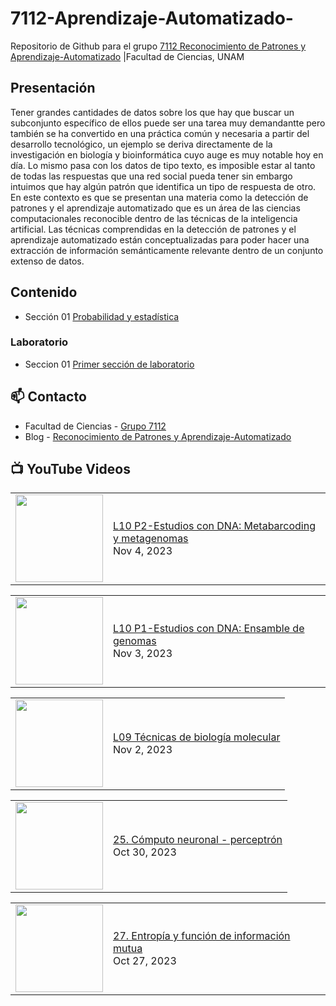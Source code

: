 # 7112-Aprendizaje-Automatizado-
Repositorio de Github para el grupo   [7112 Reconocimiento de Patrones y Aprendizaje-Automatizado](https://www.fciencias.unam.mx/docencia/horarios/presentacion/347481) |Facultad de Ciencias, UNAM

## Presentación
Tener grandes cantidades de datos sobre los que hay que buscar un subconjunto específico de ellos puede ser una tarea muy demandantte pero también se ha convertido en una práctica común y necesaria a partir del desarrollo tecnológico, un ejemplo se deriva directamente de la investigación en biología y bioinformática cuyo auge es muy notable hoy en día. Lo mismo pasa con los datos de tipo texto, es imposible estar al tanto de todas las respuestas que una red social pueda tener sin embargo intuimos que hay algún patrón que identifica un tipo de respuesta de otro. En este contexto es que se presentan una materia como la detección de patrones y el aprendizaje automatizado que es un área de las ciencias computacionales reconocible dentro de las técnicas de la inteligencia artificial. Las técnicas comprendidas en la detección de patrones y el aprendizaje automatizado están conceptualizadas para poder hacer una extracción de información semánticamente relevante dentro de un conjunto extenso de datos.

## Contenido
- Sección 01  [Probabilidad y estadística](https://github.com/7122-Aprendizaje-Automatizado/7112-Aprendizaje-Automatizado-/tree/main/Secci%C3%B3n%2001%20Probabilidad%20y%20Estadistica)

### Laboratorio
- Seccion 01  [Primer sección de laboratorio](https://github.com/7122-Aprendizaje-Automatizado/7112-Aprendizaje-Automatizado-/tree/main/Secci%C3%B3n01-Laboratorio)


## 📫 Contacto
- Facultad de Ciencias - [Grupo 7112](https://www.fciencias.unam.mx/docencia/horarios/presentacion/347481)
- Blog - [Reconocimiento de Patrones y Aprendizaje-Automatizado](https://sites.google.com/view/patronesciencias/inicio)

##  📺 	YouTube Videos
<!-- BLOG-POST-LIST:START --><table><tr><td><a href="https://www.youtube.com/watch?v=_WfImCGWUZc"><img width="140px" src="https://i.ytimg.com/vi/_WfImCGWUZc/mqdefault.jpg"></a></td>
<td><a href="https://www.youtube.com/watch?v=_WfImCGWUZc">L10 P2-Estudios con DNA: Metabarcoding y metagenomas</a><br/>Nov 4, 2023</td></tr></table>
<table><tr><td><a href="https://www.youtube.com/watch?v=TC6AHEQuEPg"><img width="140px" src="https://i.ytimg.com/vi/TC6AHEQuEPg/mqdefault.jpg"></a></td>
<td><a href="https://www.youtube.com/watch?v=TC6AHEQuEPg">L10 P1-Estudios con DNA: Ensamble de genomas</a><br/>Nov 3, 2023</td></tr></table>
<table><tr><td><a href="https://www.youtube.com/watch?v=969Dk6RhO0s"><img width="140px" src="https://i.ytimg.com/vi/969Dk6RhO0s/mqdefault.jpg"></a></td>
<td><a href="https://www.youtube.com/watch?v=969Dk6RhO0s">L09 Técnicas de biología molecular</a><br/>Nov 2, 2023</td></tr></table>
<table><tr><td><a href="https://www.youtube.com/watch?v=07fB68xl7F8"><img width="140px" src="https://i.ytimg.com/vi/07fB68xl7F8/mqdefault.jpg"></a></td>
<td><a href="https://www.youtube.com/watch?v=07fB68xl7F8">25. Cómputo neuronal - perceptrón</a><br/>Oct 30, 2023</td></tr></table>
<table><tr><td><a href="https://www.youtube.com/watch?v=jC_Q_qfYmN0"><img width="140px" src="https://i.ytimg.com/vi/jC_Q_qfYmN0/mqdefault.jpg"></a></td>
<td><a href="https://www.youtube.com/watch?v=jC_Q_qfYmN0">27. Entropía y función de información mutua</a><br/>Oct 27, 2023</td></tr></table>
<!-- BLOG-POST-LIST:END -->
